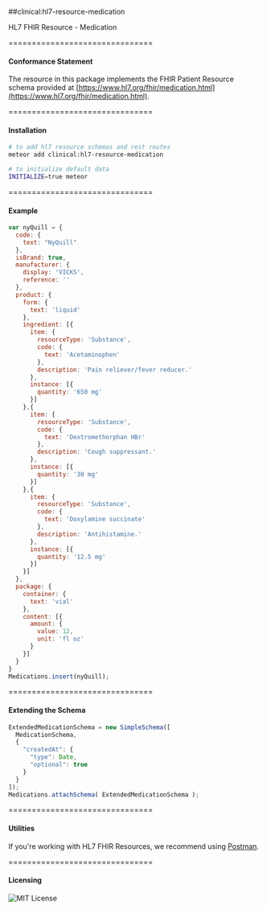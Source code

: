##clinical:hl7-resource-medication

HL7 FHIR Resource - Medication


===============================
#### Conformance Statement  

The resource in this package implements the FHIR Patient Resource schema provided at  [https://www.hl7.org/fhir/medication.html](https://www.hl7.org/fhir/medication.html).  


===============================
#### Installation  

````bash
# to add hl7 resource schemas and rest routes
meteor add clinical:hl7-resource-medication

# to initialize default data
INITIALIZE=true meteor
````

===============================
#### Example   

```js
var nyQuill = {
  code: {
    text: "NyQuill"
  },
  isBrand: true,
  manufacturer: {
    display: 'VICKS',
    reference: ''
  },
  product: {
    form: {
      text: 'liquid'
    },
    ingredient: [{
      item: {
        resourceType: 'Substance',
        code: {
          text: 'Acetaminophen'
        },
        description: 'Pain reliever/fever reducer.'
      },
      instance: [{
        quantity: '650 mg'
      }]
    },{
      item: {
        resourceType: 'Substance',
        code: {
          text: 'Dextromethorphan HBr'
        },
        description: 'Cough suppressant.'
      },
      instance: [{
        quantity: '30 mg'
      }]
    },{
      item: {
        resourceType: 'Substance',
        code: {
          text: 'Doxylamine succinate'
        },
        description: 'Antihistamine.'
      },
      instance: [{
        quantity: '12.5 mg'
      }]
    }]
  },
  package: {
    container: {
      text: 'vial'
    },
    content: [{
      amount: {
        value: 12,
        unit: 'fl oz'
      }
    }]
  }
}
Medications.insert(nyQuill);
```

===============================
#### Extending the Schema

```js
ExtendedMedicationSchema = new SimpleSchema([
  MedicationSchema,
  {
    "createdAt": {
      "type": Date,
      "optional": true
    }
  }
]);
Medications.attachSchema( ExtendedMedicationSchema );
```



===============================
#### Utilities  

If you're working with HL7 FHIR Resources, we recommend using [Postman](https://chrome.google.com/webstore/detail/postman/fhbjgbiflinjbdggehcddcbncdddomop?hl=en).




===============================
#### Licensing  

![MIT License](https://img.shields.io/badge/license-MIT-blue.svg)
